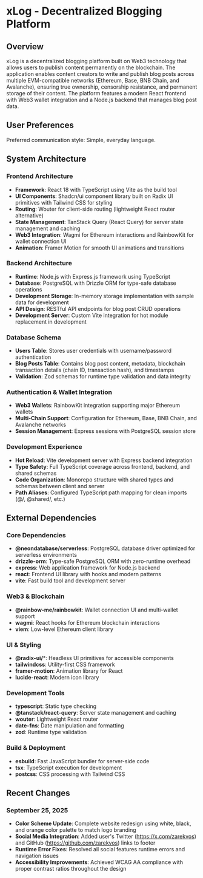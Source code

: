 # xLog - Decentralized Blogging Platform

## Overview

xLog is a decentralized blogging platform built on Web3 technology that allows users to publish content permanently on the blockchain. The application enables content creators to write and publish blog posts across multiple EVM-compatible networks (Ethereum, Base, BNB Chain, and Avalanche), ensuring true ownership, censorship resistance, and permanent storage of their content. The platform features a modern React frontend with Web3 wallet integration and a Node.js backend that manages blog post data.

## User Preferences

Preferred communication style: Simple, everyday language.

## System Architecture

### Frontend Architecture
- **Framework**: React 18 with TypeScript using Vite as the build tool
- **UI Components**: Shadcn/ui component library built on Radix UI primitives with Tailwind CSS for styling
- **Routing**: Wouter for client-side routing (lightweight React router alternative)
- **State Management**: TanStack Query (React Query) for server state management and caching
- **Web3 Integration**: Wagmi for Ethereum interactions and RainbowKit for wallet connection UI
- **Animation**: Framer Motion for smooth UI animations and transitions

### Backend Architecture
- **Runtime**: Node.js with Express.js framework using TypeScript
- **Database**: PostgreSQL with Drizzle ORM for type-safe database operations
- **Development Storage**: In-memory storage implementation with sample data for development
- **API Design**: RESTful API endpoints for blog post CRUD operations
- **Development Server**: Custom Vite integration for hot module replacement in development

### Database Schema
- **Users Table**: Stores user credentials with username/password authentication
- **Blog Posts Table**: Contains blog post content, metadata, blockchain transaction details (chain ID, transaction hash), and timestamps
- **Validation**: Zod schemas for runtime type validation and data integrity

### Authentication & Wallet Integration
- **Web3 Wallets**: RainbowKit integration supporting major Ethereum wallets
- **Multi-Chain Support**: Configuration for Ethereum, Base, BNB Chain, and Avalanche networks
- **Session Management**: Express sessions with PostgreSQL session store

### Development Experience
- **Hot Reload**: Vite development server with Express backend integration
- **Type Safety**: Full TypeScript coverage across frontend, backend, and shared schemas
- **Code Organization**: Monorepo structure with shared types and schemas between client and server
- **Path Aliases**: Configured TypeScript path mapping for clean imports (@/, @shared/, etc.)

## External Dependencies

### Core Dependencies
- **@neondatabase/serverless**: PostgreSQL database driver optimized for serverless environments
- **drizzle-orm**: Type-safe PostgreSQL ORM with zero-runtime overhead
- **express**: Web application framework for Node.js backend
- **react**: Frontend UI library with hooks and modern patterns
- **vite**: Fast build tool and development server

### Web3 & Blockchain
- **@rainbow-me/rainbowkit**: Wallet connection UI and multi-wallet support
- **wagmi**: React hooks for Ethereum blockchain interactions
- **viem**: Low-level Ethereum client library

### UI & Styling
- **@radix-ui/***: Headless UI primitives for accessible components
- **tailwindcss**: Utility-first CSS framework
- **framer-motion**: Animation library for React
- **lucide-react**: Modern icon library

### Development Tools
- **typescript**: Static type checking
- **@tanstack/react-query**: Server state management and caching
- **wouter**: Lightweight React router
- **date-fns**: Date manipulation and formatting
- **zod**: Runtime type validation

### Build & Deployment
- **esbuild**: Fast JavaScript bundler for server-side code
- **tsx**: TypeScript execution for development
- **postcss**: CSS processing with Tailwind CSS

## Recent Changes

### September 25, 2025
- **Color Scheme Update**: Complete website redesign using white, black, and orange color palette to match logo branding
- **Social Media Integration**: Added user's Twitter (https://x.com/zarekvos) and GitHub (https://github.com/zarekvos) links to footer
- **Runtime Error Fixes**: Resolved all social features runtime errors and navigation issues
- **Accessibility Improvements**: Achieved WCAG AA compliance with proper contrast ratios throughout the design